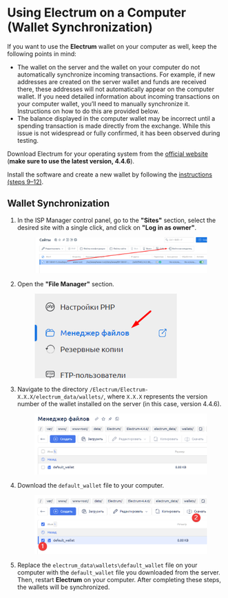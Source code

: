 # Using Electrum on a Computer (Wallet Synchronization)

If you want to use the **Electrum** wallet on your computer as well, keep the following points in mind:

* The wallet on the server and the wallet on your computer do not automatically synchronize incoming transactions. For example, if new addresses are created on the server wallet and funds are received there, these addresses will not automatically appear on the computer wallet. If you need detailed information about incoming transactions on your computer wallet, you’ll need to manually synchronize it. Instructions on how to do this are provided below.
* The balance displayed in the computer wallet may be incorrect until a spending transaction is made directly from the exchange. While this issue is not widespread or fully confirmed, it has been observed during testing.

Download Electrum for your operating system from the [official website](https://download.electrum.org/4.4.6/) (**make sure to use the latest version, 4.4.6**).

Install the software and create a new wallet by following the [instructions (steps 9–12)](https://premium.gitbook.io/rukovodstvo-polzovatelya/osnovnye-nastroiki/modul-electrum/ustanovka-i-nastroika-electrum#ustanovka-electrum-na-kompyuter-i-sozdanie-koshelka).

## Wallet Synchronization

1. In the ISP Manager control panel, go to the **"Sites"** section, select the desired site with a single click, and click on **"Log in as owner"**.

    <figure><img src="../../.gitbook/assets/изображение (94)_eng.png" alt=""><figcaption></figcaption></figure>

2. Open the **"File Manager"** section.

    <figure><img src="../../.gitbook/assets/изображение (67)_eng.png" alt="" width="330"><figcaption></figcaption></figure>

3. Navigate to the directory `/Electrum/Electrum-X.X.X/electrum_data/wallets/`, where `X.X.X` represents the version number of the wallet installed on the server (in this case, version 4.4.6).

    <figure><img src="../../.gitbook/assets/image (1475)_eng.png" alt=""><figcaption></figcaption></figure>

4. Download the `default_wallet` file to your computer.

    <figure><img src="../../.gitbook/assets/image (1476)_eng.png" alt=""><figcaption></figcaption></figure>

5. Replace the `electrum_data\wallets\default_wallet` file on your computer with the `default_wallet` file you downloaded from the server. Then, restart **Electrum** on your computer. After completing these steps, the wallets will be synchronized.